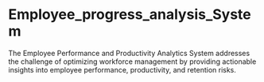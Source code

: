 # Employee_progress_analysis_System
The Employee Performance and Productivity Analytics System addresses the challenge of optimizing workforce management by providing actionable insights into employee performance, productivity, and retention risks. 
